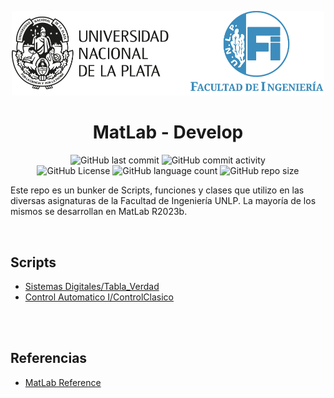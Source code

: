 <div align="center">

<img src="assets/logo-ing-unlp.svg" width=500><br/>
<h1 align="center">MatLab - Develop</h1>

<img alt="GitHub last commit" src="https://img.shields.io/github/last-commit/christian-herrera/matlab-dev">
<img alt="GitHub commit activity" src="https://img.shields.io/github/commit-activity/m/christian-herrera/matlab-dev"><br>


<img alt="GitHub License" src="https://img.shields.io/github/license/christian-herrera/matlab-dev?style=for-the-badge">
<img alt="GitHub language count" src="https://img.shields.io/github/languages/count/christian-herrera/matlab-dev?style=for-the-badge">
<img alt="GitHub repo size" src="https://img.shields.io/github/repo-size/christian-herrera/matlab-dev?style=for-the-badge&color=orange">
</div>

Este repo es un bunker de Scripts, funciones y clases que utilizo en las diversas asignaturas de la Facultad de Ingeniería UNLP. La mayoría de los mismos se desarrollan en MatLab R2023b.

<br>

## Scripts
- [Sistemas Digitales/Tabla_Verdad](Sistemas%20Digitales/Tabla_Verdad/Tabla_Verdad.m)
- [Control Automatico I/ControlClasico](Control%20Automatico%20I/README.md)

<br><br>

## Referencias
- [MatLab Reference](https://www.mathworks.com/help/matlab/index.html)